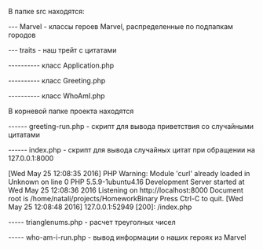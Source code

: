 В папке src находятся:

--- Marvel - классы героев Marvel, распределенные по подпапкам городов

--- traits - наш трейт с цитатами

---------- класс Application.php

---------- класс Greeting.php

---------- класс WhoAmI.php


В корневой папке проекта находятся

------ greeting-run.php - скрипт для вывода приветствия со случайными цитатами

------ index.php - скрипт для вывода случайных цитат при обращении на 127.0.0.1:8000

[Wed May 25 12:08:35 2016] PHP Warning:  Module 'curl' already loaded in Unknown on line 0
PHP 5.5.9-1ubuntu4.16 Development Server started at Wed May 25 12:08:36 2016
Listening on http://localhost:8000
Document root is /home/natali/projects/HomeworkBinary
Press Ctrl-C to quit.
[Wed May 25 12:08:48 2016] 127.0.0.1:52949 [200]: /index.php


----- trianglenums.php - расчет треуголных чисел

----- who-am-i-run.php - вывод информации о наших героях из Marvel

